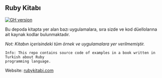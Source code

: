 ## Ruby Kitabı

[![GH version](https://badge-me.herokuapp.com/api/gh/rubykitabi/rubykitabi.png)](http://badges.enytc.com/for/gh/rubykitabi/rubykitabi)

Bu depoda kitapta yer alan bazı uygulamalara, sıra sizde ve kod düellolarına ait
kaynak kodlar bulunmaktadır.

*Not: Kitabın içerisindeki tüm örnek ve uygulamalara yer verilmemiştir.*

```
Info: This repo contains source code of examples in a book written in Turkish about Ruby
programming language.
```

Website: [rubykitabi.com][1]

[1]: http://rubykitabi.com

